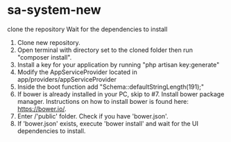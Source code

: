 # sa-system-new

clone the repository
Wait for the dependencies to install

1. Clone new repository.
2. Open terminal with directory set to the cloned folder then run "composer install".
3. Install a key for your application by running "php artisan key:generate"
4. Modify the AppServiceProvider located in app/providers/appServiceProvider
5. Inside the boot function add "Schema::defaultStringLength(191);"
6. If bower is already installed in your PC, skip to #7. Install bower package manager. Instructions on how to install bower is found here: https://bower.io/.
7. Enter /'public' folder. Check if you have 'bower.json'.
8. If 'bower.json' exists, execute 'bower install' and wait for the UI dependencies to install.
